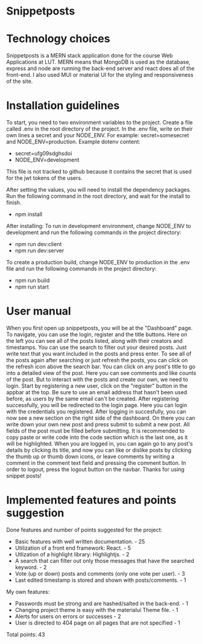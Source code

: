 # Snippetposts

# Technology choices

Snippetposts is a MERN stack application done for the course Web Applications at LUT.
MERN means that MongoDB is used as the database, express and node are running the back-end server and react does all of the front-end. I also used MUI or material UI for the styling and responsiveness of the site.

# Installation guidelines

To start, you need to two environment variables to the project. Create a file called .env in the root directory of the project. In the .env file, write on their own lines a secret and your NODE_ENV. For example: secret=somesecret and NODE_ENV=production.
Example dotenv content:

- secret=ufg09sdghsdoi
- NODE_ENV=development

This file is not tracked to github because it contains the secret that is used for the jwt tokens of the users.

After setting the values, you will need to install the dependency packages. Run the following command in the root directory, and wait for the install to finish.

- npm install

After installing:
To run in development environment, change NODE_ENV to development and run the following commands in the project directory:

- npm run dev:client
- npm run dev:server

To create a production build, change NODE_ENV to production in the .env file and run the following commands in the project directory:

- npm run build
- npm run start

# User manual

When you first open up snippetposts, you will be at the "Dashboard" page. To navigate, you can use the login, register and the title buttons. Here on the left you can see all of the posts listed, along with their creators and timestamps. You can use the search to filter out your desired posts. Just write text that you want included in the posts and press enter. To see all of the posts again after searching or just refresh the posts, you can click on the refresh icon above the search bar. You can click on any post's title to go into a detailed view of the post. Here you can see comments and like counts of the post. But to interact with the posts and create our own, we need to login. Start by registering a new user, click on the "register" button in the appbar at the top. Be sure to use an email address that hasn't been used before, as users by the same email can't be created. After registering successfully, you will be redirected to the login page. Here you can login with the credentials you registered. After logging in succesfully, you can now see a new section on the right side of the dashboard. On there you can write down your own new post and press submit to submit a new post. All fields of the post must be filled before submitting. It is recommended to copy paste or write code into the code section which is the last one, as it will be highlighted. When you are logged in, you can again go to any post's details by clicking its title, and now you can like or dislike posts by clicking the thumb up or thumb down icons, or leave comments by writing a comment in the comment text field and pressing the comment button. In order to logout, press the logout button on the navbar. Thanks for using snippet posts!

# Implemented features and points suggestion

Done features and number of points suggested for the project:

- Basic features with well written documentation. - 25
- Utilization of a front end framework: React. - 5
- Utlization of a highlight library: Highlightjs. - 2
- A search that can filter out only those messages that have the searched keyword. - 2
- Vote (up or down) posts and comments (only one vote per user). - 3
- Last edited timestamp is stored and shown with posts/comments. - 1

My own features:

- Passwords must be strong and are hashed/salted in the back-end. - 1
- Changing project theme is easy with the materialui Theme file. - 1
- Alerts for users on errors or successes - 2
- User is directed to 404 page on all pages that are not specified - 1

Total points: 43
